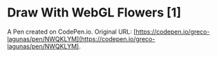 # Draw With WebGL Flowers [1]

A Pen created on CodePen.io. Original URL: [https://codepen.io/greco-lagunas/pen/NWQKLYM](https://codepen.io/greco-lagunas/pen/NWQKLYM).

